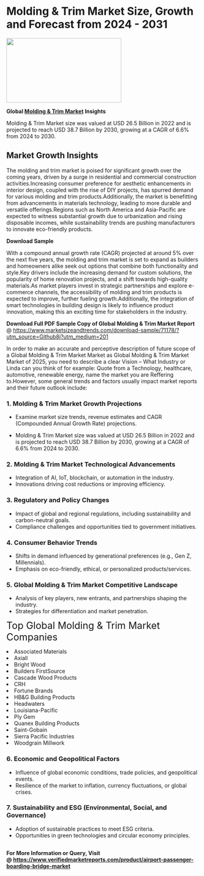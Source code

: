 <H1>Molding & Trim Market Size, Growth and Forecast from 2024 - 2031</H1><img class="aligncenter size-medium wp-image-584254" src="https://thirdeyenews.in/wp-content/uploads/2024/09/Global-Market-Research-300x168.jpeg" alt="" width="300" height="168" /><p><strong>Global&nbsp;<a href="https://www.marketsizeandtrends.com/download-sample/71178/?utm_source=Github8j?utm_medium=201">Molding & Trim Market</a> Insights</strong></p><p>Molding & Trim Market size was valued at USD 26.5 Billion in 2022 and is projected to reach USD 38.7 Billion by 2030, growing at a CAGR of 6.6% from 2024 to 2030.</p><p><h2>Market Growth Insights</h2> <p>The molding and trim market is poised for significant growth over the coming years, driven by a surge in residential and commercial construction activities.Increasing consumer preference for aesthetic enhancements in interior design, coupled with the rise of DIY projects, has spurred demand for various molding and trim products.Additionally, the market is benefitting from advancements in materials technology, leading to more durable and versatile offerings.Regions such as North America and Asia-Pacific are expected to witness substantial growth due to urbanization and rising disposable incomes, while sustainability trends are pushing manufacturers to innovate eco-friendly products.</p> <p><strong>Download Sample</strong></p> <p>With a compound annual growth rate (CAGR) projected at around 5% over the next five years, the molding and trim market is set to expand as builders and homeowners alike seek out options that combine both functionality and style.Key drivers include the increasing demand for custom solutions, the popularity of home renovation projects, and a shift towards high-quality materials.As market players invest in strategic partnerships and explore e-commerce channels, the accessibility of molding and trim products is expected to improve, further fueling growth.Additionally, the integration of smart technologies in building design is likely to influence product innovation, making this an exciting time for stakeholders in the industry.</p> <p><span class=""><strong>Download Full PDF Sample Copy of Global Molding & Trim Market Report</strong> @ <a href="https://www.marketsizeandtrends.com/download-sample/71178/?utm_source=Github8j?utm_medium=201" target="_blank">https://www.marketsizeandtrends.com/download-sample/71178/?utm_source=Github8j?utm_medium=201</a></span></p><p>In order to make an accurate and perceptive description of future scope of a Global&nbsp;Molding & Trim Market Market as Global&nbsp;Molding & Trim Market Market of 2025, you need to describe a clear Vision &ndash; What Industry or Linda can you think of for example: Quote from a Technology, healthcare, automotive, renewable energy, name the market you are Reffering to.However, some general trends and factors usually impact market reports and their future outlook include:</p><h3>1.&nbsp;<strong>Molding & Trim Market Growth Projections</strong></h3><ul><li>Examine market size trends, revenue estimates and CAGR (Compounded Annual Growth Rate) projections.</li><li><p>Molding & Trim Market size was valued at USD 26.5 Billion in 2022 and is projected to reach USD 38.7 Billion by 2030, growing at a CAGR of 6.6% from 2024 to 2030.</p></li></ul><h3>2.&nbsp;<strong>Molding & Trim Market Technological Advancements</strong></h3><ul><li>Integration of AI, IoT, blockchain, or automation in the industry.</li><li>Innovations driving cost reductions or improving efficiency.</li></ul><h3>3.&nbsp;<strong>Regulatory and Policy Changes</strong></h3><ul><li>Impact of global and regional regulations, including sustainability and carbon-neutral goals.</li><li>Compliance challenges and opportunities tied to government initiatives.</li></ul><h3>4.&nbsp;<strong>Consumer Behavior Trends</strong></h3><ul><li>Shifts in demand influenced by generational preferences (e.g., Gen Z, Millennials).</li><li>Emphasis on eco-friendly, ethical, or personalized products/services.</li></ul><h3>5.&nbsp;<strong>Global Molding & Trim Market Competitive Landscape</strong></h3><ul><li>Analysis of key players, new entrants, and partnerships shaping the industry.</li><li>Strategies for differentiation and market penetration.</li></ul><p data-pm-slice="1 1 []"><span style="color: inherit; font-family: inherit; font-size: 25px;">Top Global Molding & Trim Market Companies</span></p><div class="" data-test-id=""><p><li>Associated Materials</li><li> Axiall</li><li> Bright Wood</li><li> Builders FirstSource</li><li> Cascade Wood Products</li><li> CRH</li><li> Fortune Brands</li><li> HB&G Building Products</li><li> Headwaters</li><li> Louisiana-Pacific</li><li> Ply Gem</li><li> Quanex Building Products</li><li> Saint-Gobain</li><li> Sierra Pacific Industries</li><li> Woodgrain Millwork</li></p></div><h3>6.&nbsp;<strong>Economic and Geopolitical Factors</strong></h3><ul><li>Influence of global economic conditions, trade policies, and geopolitical events.</li><li>Resilience of the market to inflation, currency fluctuations, or global crises.</li></ul><h3>7.&nbsp;<strong>Sustainability and ESG (Environmental, Social, and Governance)</strong></h3><ul><li>Adoption of sustainable practices to meet ESG criteria.</li><li>Opportunities in green technologies and circular economy principles.</li></ul><h2><strong style="font-size: 14px;">For More Information or Query, Visit @&nbsp;</strong><a style="background-color: #ffffff; font-size: 14px;" href="https://www.marketsizeandtrends.com/report/molding-trim-market/" target="_blank">https://www.verifiedmarketreports.com/product/airport-passenger-boarding-bridge-market</a></h2>